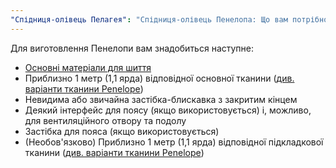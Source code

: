 ```yaml
---
"Спідниця-олівець Пелагея": "Спідниця-олівець Пенелопа: Що вам потрібно"
---
```


Для виготовлення Пенелопи вам знадобиться наступне:

- [Основні матеріали для шиття](/docs/sewing/basic-sewing-supplies)
- Приблизно 1 метр (1,1 ярда) відповідної основної тканини ([див. варіанти тканини Penelope](/docs/patterns/penelope/fabric))
- Невидима або звичайна застібка-блискавка з закритим кінцем
- Деякий інтерфейс для поясу (якщо використовується) і, можливо, для вентиляційного отвору та подолу
- Застібка для пояса (якщо використовується)
- (Необов'язково) Приблизно 1 метр (1,1 ярда) відповідної підкладкової тканини ([див. варіанти тканини Penelope](/docs/patterns/penelope/fabric))
